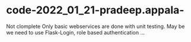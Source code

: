 # code-2022_01_21-pradeep.appala-
Not clomplete
Only basic webservices are done with unit testing.
May be we need to use Flask-Login, role based authentication ...
